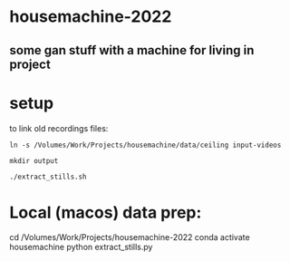 # housemachine-2022
some gan stuff with a machine for living in project
--
# setup
to link old recordings files: 

`ln -s /Volumes/Work/Projects/housemachine/data/ceiling input-videos`

`mkdir output`

`./extract_stills.sh`

# Local (macos) data prep: 

cd /Volumes/Work/Projects/housemachine-2022
conda activate housemachine
python extract_stills.py

